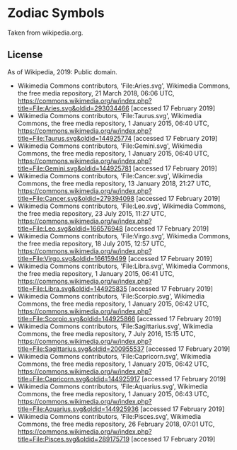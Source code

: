 # Zodiac Symbols

Taken from wikipedia.org.

## License

As of Wikipedia, 2019: Public domain.

  * Wikimedia Commons contributors, 'File:Aries.svg', Wikimedia Commons, the free media repository, 21 March 2018, 06:06 UTC, <https://commons.wikimedia.org/w/index.php?title=File:Aries.svg&oldid=293034466> [accessed 17 February 2019]
  * Wikimedia Commons contributors, 'File:Taurus.svg', Wikimedia Commons, the free media repository, 1 January 2015, 06:40 UTC, <https://commons.wikimedia.org/w/index.php?title=File:Taurus.svg&oldid=144925774> [accessed 17 February 2019]
  * Wikimedia Commons contributors, 'File:Gemini.svg', Wikimedia Commons, the free media repository, 1 January 2015, 06:40 UTC, <https://commons.wikimedia.org/w/index.php?title=File:Gemini.svg&oldid=144925781> [accessed 17 February 2019]
  * Wikimedia Commons contributors, 'File:Cancer.svg', Wikimedia Commons, the free media repository, 13 January 2018, 21:27 UTC, <https://commons.wikimedia.org/w/index.php?title=File:Cancer.svg&oldid=279394098> [accessed 17 February 2019]
  * Wikimedia Commons contributors, 'File:Leo.svg', Wikimedia Commons, the free media repository, 23 July 2015, 11:27 UTC, <https://commons.wikimedia.org/w/index.php?title=File:Leo.svg&oldid=166576948> [accessed 17 February 2019]
  * Wikimedia Commons contributors, 'File:Virgo.svg', Wikimedia Commons, the free media repository, 18 July 2015, 12:57 UTC, <https://commons.wikimedia.org/w/index.php?title=File:Virgo.svg&oldid=166159499> [accessed 17 February 2019]
  * Wikimedia Commons contributors, 'File:Libra.svg', Wikimedia Commons, the free media repository, 1 January 2015, 06:41 UTC, <https://commons.wikimedia.org/w/index.php?title=File:Libra.svg&oldid=144925835> [accessed 17 February 2019]
  * Wikimedia Commons contributors, 'File:Scorpio.svg', Wikimedia Commons, the free media repository, 1 January 2015, 06:42 UTC, <https://commons.wikimedia.org/w/index.php?title=File:Scorpio.svg&oldid=144925866> [accessed 17 February 2019]
  * Wikimedia Commons contributors, 'File:Sagittarius.svg', Wikimedia Commons, the free media repository, 7 July 2016, 15:15 UTC, <https://commons.wikimedia.org/w/index.php?title=File:Sagittarius.svg&oldid=200955537> [accessed 17 February 2019]
  * Wikimedia Commons contributors, 'File:Capricorn.svg', Wikimedia Commons, the free media repository, 1 January 2015, 06:42 UTC, <https://commons.wikimedia.org/w/index.php?title=File:Capricorn.svg&oldid=144925917> [accessed 17 February 2019]
  * Wikimedia Commons contributors, 'File:Aquarius.svg', Wikimedia Commons, the free media repository, 1 January 2015, 06:43 UTC, <https://commons.wikimedia.org/w/index.php?title=File:Aquarius.svg&oldid=144925936> [accessed 17 February 2019]
  * Wikimedia Commons contributors, 'File:Pisces.svg', Wikimedia Commons, the free media repository, 26 February 2018, 07:01 UTC, <https://commons.wikimedia.org/w/index.php?title=File:Pisces.svg&oldid=289175719> [accessed 17 February 2019]



